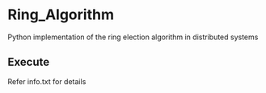 # Ring_Algorithm
Python implementation of the ring election algorithm in distributed systems

## Execute
Refer info.txt for details
